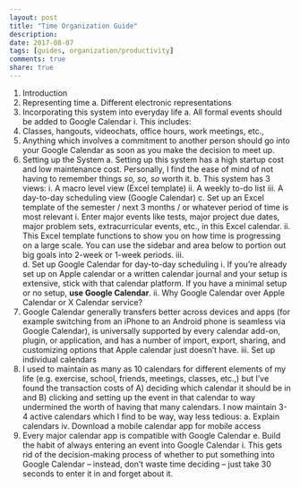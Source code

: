 ```yaml
---
layout: post
title: "Time Organization Guide"
description: 
date: 2017-08-07
tags: [guides, organization/productivity]
comments: true
share: true
---
```


1.	Introduction
2.	Representing time
a.	Different electronic representations
3.	Incorporating this system into everyday life
a.	All formal events should be added to Google Calendar 
i.	This includes:
1.	Classes, hangouts, videochats, office hours, work meetings, etc.,
2.	Anything which involves a commitment to another person should go into your Google Calendar as soon as you make the decision to meet up.
4.	Setting up the System
a.	Setting up this system has a high startup cost and low maintenance cost. Personally, I find the ease of mind of not having to remember things _so, so, so_ worth it.
b.	This system has 3 views:
i.	A macro level view (Excel template)
ii.	A weekly to-do list
iii.	A day-to-day scheduling view (Google Calendar)
c.	Set up an Excel template of the semester / next 3 months / or whatever period of time is most relevant
i.	Enter major events like tests, major project due dates, major problem sets, extracurricular events, etc., in this Excel calendar.
ii.	This Excel template functions to show you on how time is progressing on a large scale. You can use the sidebar and area below to portion out big goals into 2-week or 1-week periods.
iii.	 
d.	Set up Google Calendar for day-to-day scheduling
i.	If you’re already set up on Apple calendar or a written calendar journal and your setup is extensive, stick with that calendar platform. If you have a minimal setup or no setup, __use Google Calendar__.
ii.	Why Google Calendar over Apple Calendar or X Calendar service? 
1.	Google Calendar generally transfers better across devices and apps (for example switching from an iPhone to an Android phone is seamless via Google Calendar), is universally supported by every calendar add-on, plugin, or application, and has a number of import, export, sharing, and customizing options that Apple calendar just doesn’t have. 
iii.	Set up individual calendars
1.	I used to maintain as many as 10 calendars for different elements of my life (e.g. exercise, school, friends, meetings, classes, etc.,) but I’ve found the transaction costs of A) deciding which calendar it should be in and B) clicking and setting up the event in that calendar to way undermined the worth of having that many calendars. I now maintain 3-4 active calendars which I find to be way, way less tedious: 
a.	Explain calendars
iv.	Download a mobile calendar app for mobile access
1.	Every major calendar app is compatible with Google Calendar 
e.	Build the habit of always entering an event into Google Calendar
i.	This gets rid of the decision-making process of whether to put something into Google Calendar – instead, don’t waste time deciding – just take 30 seconds to enter it in and forget about it.
